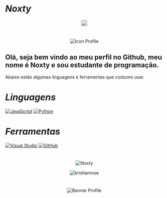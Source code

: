 #                                                                    *Noxty*

<p align="center">
<a href="https://twitter.com/blxcknoxty" target="blank"><img align="center" src="https://cdn.jsdelivr.net/npm/simple-icons@3.0.1/icons/twitter.svg" alt="Twitter" height="20" width="20" /></a>

#

<p align="center"><img src="https://cdn.discordapp.com/avatars/664982830367113227/a_d3ccb726956ecde4a1a5473d33dcdfb0.gif?size=2048" alt="Icon Profile"/></p>

## Olá, seja bem vindo ao meu perfil no Github, meu nome é Noxty e sou estudante de programação.

Abaixo estão algumas linguagens e ferramentas que costumo usar.

#                                                                    *Linguagens*

 [![JavaScript](https://img.icons8.com/ios-filled/50/000000/javascript.png)]()
 [![Python](https://img.icons8.com/ios/50/000000/python.png)]()

#                                                                    *Ferramentas*

[![Visual Studio](https://img.icons8.com/ios/50/000000/visual-studio-logo.png)]()
[![GitHub](https://img.icons8.com/ios/50/000000/github.png)]()

#

<p align="center"><img src="https://github-readme-stats.vercel.app/api?username=Noxty&show_icons=true&include_all_commits=true&count_private=true" alt="Noxty"/></p>

<p align="center"><img src="https://github-readme-stats.vercel.app/api/top-langs/?username=Noxty&layout=compact&card_width=445" alt="kristianrose"/></p>

#

<p align="center"><img src="https://i.pinimg.com/originals/e1/15/df/e115df5d158889ef7ed639b11c23a153.png" alt="Banner Profile"/></p>
